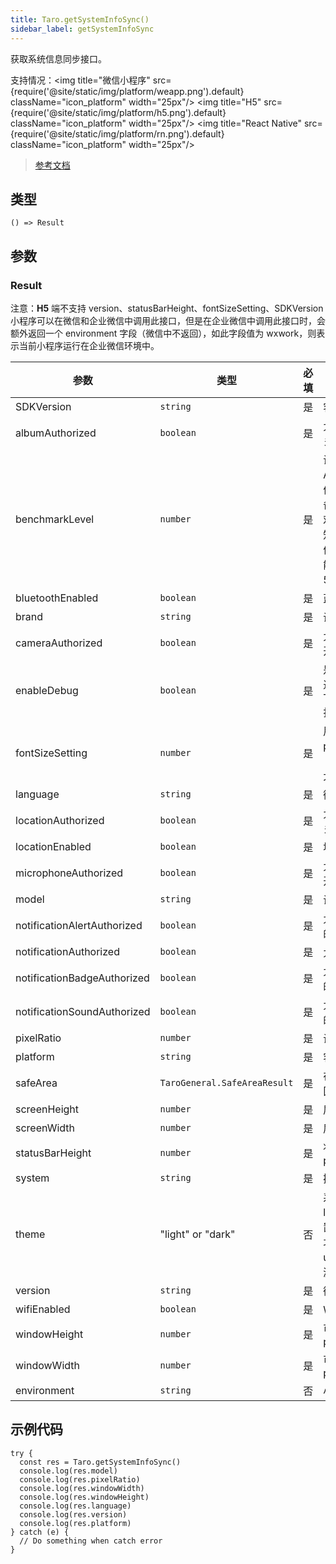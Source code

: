 ```yaml
---
title: Taro.getSystemInfoSync()
sidebar_label: getSystemInfoSync
---
```


获取系统信息同步接口。

支持情况：<img title="微信小程序" src={require('@site/static/img/platform/weapp.png').default} className="icon_platform" width="25px"/> <img title="H5" src={require('@site/static/img/platform/h5.png').default} className="icon_platform" width="25px"/> <img title="React Native" src={require('@site/static/img/platform/rn.png').default} className="icon_platform" width="25px"/>

> [参考文档](https://developers.weixin.qq.com/miniprogram/dev/api/base/system/system-info/wx.getSystemInfoSync.html)

## 类型

```tsx
() => Result
```

## 参数

### Result

注意：**H5** 端不支持 version、statusBarHeight、fontSizeSetting、SDKVersion
小程序可以在微信和企业微信中调用此接口，但是在企业微信中调用此接口时，会额外返回一个 environment 字段（微信中不返回），如此字段值为 wxwork，则表示当前小程序运行在企业微信环境中。

| 参数 | 类型 | 必填 | 说明 |
| --- | --- | :---: | --- |
| SDKVersion | `string` | 是 | 客户端基础库版本 |
| albumAuthorized | `boolean` | 是 | 允许微信使用相册的开关（仅 iOS 有效） |
| benchmarkLevel | `number` | 是 | 设备性能等级（仅Android小游戏）。取值为：-2 或 0（该设备无法运行小游戏），-1（性能未知），>=1（设备性能值，该值越高，设备性能越好，目前最高不到50） |
| bluetoothEnabled | `boolean` | 是 | 蓝牙的系统开关 |
| brand | `string` | 是 | 设备品牌 |
| cameraAuthorized | `boolean` | 是 | 允许微信使用摄像头的开关 |
| enableDebug | `boolean` | 是 | 是否已打开调试。可通过右上角菜单或 Taro.setEnableDebug 打开调试。 |
| fontSizeSetting | `number` | 是 | 用户字体大小（单位px）。以微信客户端「我-设置-通用-字体大小」中的设置为准 |
| language | `string` | 是 | 微信设置的语言 |
| locationAuthorized | `boolean` | 是 | 允许微信使用定位的开关 |
| locationEnabled | `boolean` | 是 | 地理位置的系统开关 |
| microphoneAuthorized | `boolean` | 是 | 允许微信使用麦克风的开关 |
| model | `string` | 是 | 设备型号 |
| notificationAlertAuthorized | `boolean` | 是 | 允许微信通知带有提醒的开关（仅 iOS 有效） |
| notificationAuthorized | `boolean` | 是 | 允许微信通知的开关 |
| notificationBadgeAuthorized | `boolean` | 是 | 允许微信通知带有标记的开关（仅 iOS 有效） |
| notificationSoundAuthorized | `boolean` | 是 | 允许微信通知带有声音的开关（仅 iOS 有效） |
| pixelRatio | `number` | 是 | 设备像素比 |
| platform | `string` | 是 | 客户端平台 |
| safeArea | `TaroGeneral.SafeAreaResult` | 是 | 在竖屏正方向下的安全区域 |
| screenHeight | `number` | 是 | 屏幕高度，单位px |
| screenWidth | `number` | 是 | 屏幕宽度，单位px |
| statusBarHeight | `number` | 是 | 状态栏的高度，单位px |
| system | `string` | 是 | 操作系统及版本 |
| theme | "light" or "dark" | 否 | 系统当前主题，取值为light或dark，全局配置"darkmode":true时才能获取，否则为 undefined （不支持小游戏） |
| version | `string` | 是 | 微信版本号 |
| wifiEnabled | `boolean` | 是 | Wi-Fi 的系统开关 |
| windowHeight | `number` | 是 | 可使用窗口高度，单位px |
| windowWidth | `number` | 是 | 可使用窗口宽度，单位px |
| environment | `string` | 否 | 小程序当前运行环境 |

## 示例代码

```tsx
try {
  const res = Taro.getSystemInfoSync()
  console.log(res.model)
  console.log(res.pixelRatio)
  console.log(res.windowWidth)
  console.log(res.windowHeight)
  console.log(res.language)
  console.log(res.version)
  console.log(res.platform)
} catch (e) {
  // Do something when catch error
}
```
